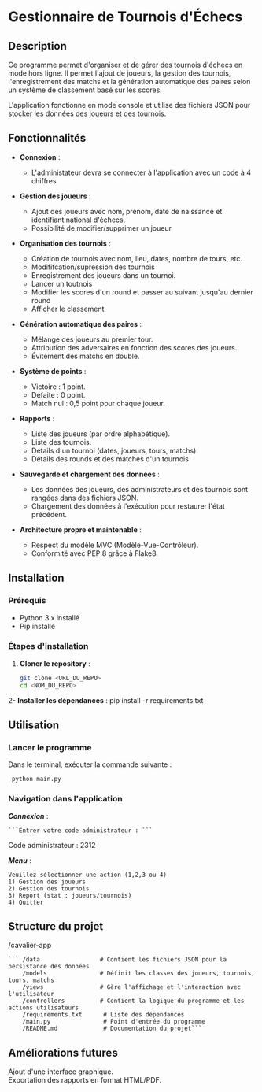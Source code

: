 # Gestionnaire de Tournois d'Échecs

## Description

Ce programme permet d'organiser et de gérer des tournois d'échecs en mode hors ligne. Il permet l'ajout de joueurs, la gestion des tournois, l'enregistrement des matchs et la génération automatique des paires selon un système de classement basé sur les scores.

L'application fonctionne en mode console et utilise des fichiers JSON pour stocker les données des joueurs et des tournois.

## Fonctionnalités

- **Connexion** :
  - L'administateur devra se connecter à l'application avec un code à 4 chiffres

- **Gestion des joueurs** :
  - Ajout des joueurs avec nom, prénom, date de naissance et identifiant national d'échecs.
  - Possibilité de modifier/supprimer un joueur
  
- **Organisation des tournois** :
  - Création de tournois avec nom, lieu, dates, nombre de tours, etc.
  - Modififcation/supression des tournois
  - Enregistrement des joueurs dans un tournoi.
  - Lancer un toutnois
  - Modifier les scores d'un round et passer au suivant jusqu'au dernier round 
  - Afficher le classement
    
- **Génération automatique des paires** :
  - Mélange des joueurs au premier tour.
  - Attribution des adversaires en fonction des scores des joueurs.
  - Évitement des matchs en double.
    
- **Système de points** :
  - Victoire : 1 point.
  - Défaite : 0 point.
  - Match nul : 0,5 point pour chaque joueur.
    
- **Rapports** :
  - Liste des joueurs (par ordre alphabétique).
  - Liste des tournois.
  - Détails d'un tournoi (dates, joueurs, tours, matchs).
  - Détails des rounds et des matches d'un tournois
    
- **Sauvegarde et chargement des données** :
  - Les données des joueurs, des administrateurs et des tournois sont rangées dans des fichiers JSON.
  - Chargement des données à l'exécution pour restaurer l'état précédent.
    
- **Architecture propre et maintenable** :
  - Respect du modèle MVC (Modèle-Vue-Contrôleur).
  - Conformité avec PEP 8 grâce à Flake8.

## Installation

### Prérequis

- Python 3.x installé
- Pip installé

### Étapes d'installation

1. **Cloner le repository** :
   ```bash
   git clone <URL_DU_REPO>
   cd <NOM_DU_REPO>
   
2- **Installer les dépendances** :
  pip install -r requirements.txt


## Utilisation

### Lancer le programme  

Dans le terminal, exécuter la commande suivante :

 ``` python main.py```
  
### Navigation dans l'application

  ***Connexion*** :   
  
    ```Entrer votre code administrateur : ```
  
  Code administrateur : 2312  
    
 ***Menu*** :   
  
    Veuillez sélectionner une action (1,2,3 ou 4)  
    1) Gestion des joueurs  
    2) Gestion des tournois  
    3) Report (stat : joueurs/tournois)  
    4) Quitter  
    

## Structure du projet

/cavalier-app 

    ``` /data                 # Contient les fichiers JSON pour la persistance des données
        /models               # Définit les classes des joueurs, tournois, tours, matchs   
        /views                # Gère l'affichage et l'interaction avec l'utilisateur
        /controllers          # Contient la logique du programme et les actions utilisateurs
        /requirements.txt      # Liste des dépendances
        /main.py               # Point d'entrée du programme
        /README.md             # Documentation du projet```


## Améliorations futures

Ajout d'une interface graphique.  
Exportation des rapports en format HTML/PDF.



